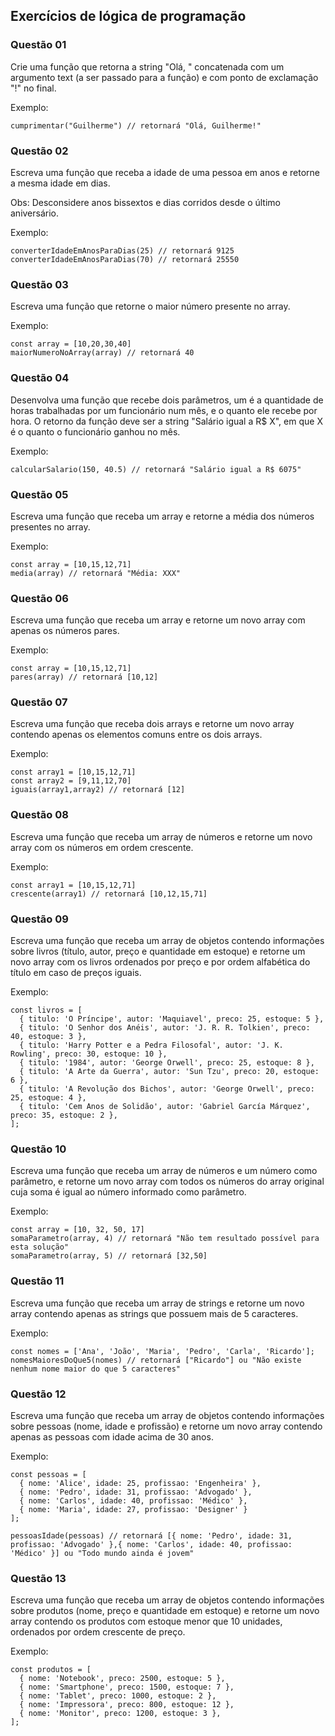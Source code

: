 ## Exercícios de lógica de programação

### Questão 01

Crie uma função que retorna a string "Olá, " concatenada com um argumento text (a ser passado para a
função) e com ponto de exclamação "!" no final.

Exemplo:

```
cumprimentar("Guilherme") // retornará "Olá, Guilherme!"
```

### Questão 02

Escreva uma função que receba a idade de uma pessoa em anos e retorne a mesma idade em dias.

Obs: Desconsidere anos bissextos e dias corridos desde o último aniversário.

Exemplo:

```
converterIdadeEmAnosParaDias(25) // retornará 9125
converterIdadeEmAnosParaDias(70) // retornará 25550
```

### Questão 03

Escreva uma função que retorne o maior número presente no array.

Exemplo:

```
const array = [10,20,30,40]
maiorNumeroNoArray(array) // retornará 40
```

### Questão 04

Desenvolva uma função que recebe dois parâmetros, um é a quantidade de horas trabalhadas por um
funcionário num mês, e o quanto ele recebe por hora. O retorno da função deve ser a string "Salário igual a R$
X", em que X é o quanto o funcionário ganhou no mês.

Exemplo:

```
calcularSalario(150, 40.5) // retornará "Salário igual a R$ 6075"
```

### Questão 05

Escreva uma função que receba um array e retorne a média dos números presentes no array.

Exemplo:

```
const array = [10,15,12,71]
media(array) // retornará "Média: XXX"
```

### Questão 06

Escreva uma função que receba um array e retorne um novo array com apenas os números pares.

Exemplo:

```
const array = [10,15,12,71]
pares(array) // retornará [10,12]
```

### Questão 07

Escreva uma função que receba dois arrays e retorne um novo array contendo apenas os elementos comuns entre os dois arrays.

Exemplo:

```
const array1 = [10,15,12,71]
const array2 = [9,11,12,70]
iguais(array1,array2) // retornará [12]
```

### Questão 08

Escreva uma função que receba um array de números e retorne um novo array com os números em ordem crescente.

Exemplo:

```
const array1 = [10,15,12,71]
crescente(array1) // retornará [10,12,15,71]
```

### Questão 09

Escreva uma função que receba um array de objetos contendo informações sobre livros (título, autor, preço e quantidade em estoque) e retorne um novo array com os livros ordenados por preço e por ordem alfabética do título em caso de preços iguais.

Exemplo:

```
const livros = [
  { titulo: 'O Príncipe', autor: 'Maquiavel', preco: 25, estoque: 5 },
  { titulo: 'O Senhor dos Anéis', autor: 'J. R. R. Tolkien', preco: 40, estoque: 3 },
  { titulo: 'Harry Potter e a Pedra Filosofal', autor: 'J. K. Rowling', preco: 30, estoque: 10 },
  { titulo: '1984', autor: 'George Orwell', preco: 25, estoque: 8 },
  { titulo: 'A Arte da Guerra', autor: 'Sun Tzu', preco: 20, estoque: 6 },
  { titulo: 'A Revolução dos Bichos', autor: 'George Orwell', preco: 25, estoque: 4 },
  { titulo: 'Cem Anos de Solidão', autor: 'Gabriel García Márquez', preco: 35, estoque: 2 },
];
```

### Questão 10

Escreva uma função que receba um array de números e um número como parâmetro, e retorne um novo array com todos os números do array original cuja soma é igual ao número informado como parâmetro.

Exemplo:

```
const array = [10, 32, 50, 17]
somaParametro(array, 4) // retornará "Não tem resultado possível para esta solução"
somaParametro(array, 5) // retornará [32,50]
```

### Questão 11

Escreva uma função que receba um array de strings e retorne um novo array contendo apenas as strings que possuem mais de 5 caracteres.

Exemplo:

```
const nomes = ['Ana', 'João', 'Maria', 'Pedro', 'Carla', 'Ricardo'];
nomesMaioresDoQue5(nomes) // retornará ["Ricardo"] ou "Não existe nenhum nome maior do que 5 caracteres"
```

### Questão 12

Escreva uma função que receba um array de objetos contendo informações sobre pessoas (nome, idade e profissão) e retorne um novo array contendo apenas as pessoas com idade acima de 30 anos.

Exemplo:

```
const pessoas = [
  { nome: 'Alice', idade: 25, profissao: 'Engenheira' },
  { nome: 'Pedro', idade: 31, profissao: 'Advogado' },
  { nome: 'Carlos', idade: 40, profissao: 'Médico' },
  { nome: 'Maria', idade: 27, profissao: 'Designer' }
];

pessoasIdade(pessoas) // retornará [{ nome: 'Pedro', idade: 31, profissao: 'Advogado' },{ nome: 'Carlos', idade: 40, profissao: 'Médico' }] ou "Todo mundo ainda é jovem"
```

### Questão 13

Escreva uma função que receba um array de objetos contendo informações sobre produtos (nome, preço e quantidade em estoque) e retorne um novo array contendo os produtos com estoque menor que 10 unidades, ordenados por ordem crescente de preço.

Exemplo:

```
const produtos = [
  { nome: 'Notebook', preco: 2500, estoque: 5 },
  { nome: 'Smartphone', preco: 1500, estoque: 7 },
  { nome: 'Tablet', preco: 1000, estoque: 2 },
  { nome: 'Impressora', preco: 800, estoque: 12 },
  { nome: 'Monitor', preco: 1200, estoque: 3 },
];
```
